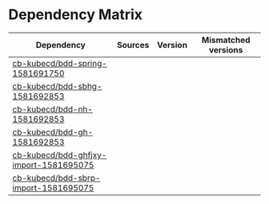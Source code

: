 # Dependency Matrix

Dependency | Sources | Version | Mismatched versions
---------- | ------- | ------- | -------------------
[cb-kubecd/bdd-spring-1581691750](https://github.com/cb-kubecd/bdd-spring-1581691750.git) |  | []() | 
[cb-kubecd/bdd-sbhg-1581692853](https://github.com/cb-kubecd/bdd-sbhg-1581692853.git) |  | []() | 
[cb-kubecd/bdd-nh-1581692853](https://github.com/cb-kubecd/bdd-nh-1581692853.git) |  | []() | 
[cb-kubecd/bdd-gh-1581692853](https://github.com/cb-kubecd/bdd-gh-1581692853.git) |  | []() | 
[cb-kubecd/bdd-ghfjxy-import-1581695075](https://github.com/cb-kubecd/bdd-ghfjxy-import-1581695075.git) |  | []() | 
[cb-kubecd/bdd-sbrp-import-1581695075](https://github.com/cb-kubecd/bdd-sbrp-import-1581695075.git) |  | []() | 
